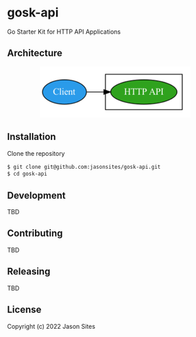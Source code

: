 # gosk-api
Go Starter Kit for HTTP API Applications

## Architecture

<p align="center">
  <img src="./architecture.png" width="70%" alt="architecture" />
</p>

## Installation
Clone the repository
```sh
$ git clone git@github.com:jasonsites/gosk-api.git
$ cd gosk-api
```

## Development
TBD

## Contributing
TBD

## Releasing
TBD

## License
Copyright (c) 2022 Jason Sites
